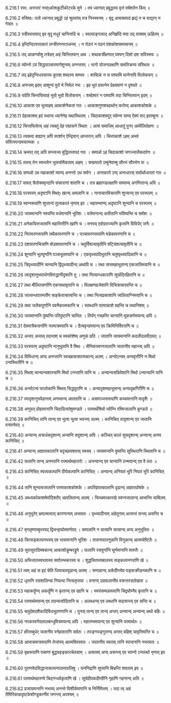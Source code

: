 6.216.1
रामः:
अनन्तरं नभẖकोशकुटीकोटरके मुने ।
तव ध्यानात् प्रबुद्धस्य वृत्तं वर्षशतेन किम् ॥


6.216.2
वसिष्ठः:
ततो ध्यानात् प्रबुद्धो ऽहं श्रुतवांस् तत्र निस्स्वनम् ।
मृद्व् अव्यक्तपदं हृद्यं न च वाद्यान् न गेयतः ॥


6.216.3
स्त्रीस्वभावाद् इव मृदु मधुरं चानिनादि च ।
स्वल्पाङ्गत्वाद् अनिर्ह्रादि मया तद् वाक्यम् ऊहितम् ॥


6.216.4
इन्दिन्दिररुताकारं तन्त्रीरणनरञ्जनम् ।
न रोदनं न पठनं वंशकोशसमस्वनम् ॥


6.216.5
तद् आकर्ण्याशु तत्रेदम् अहं चिन्तितवान् अथ ।
शब्दकर्त्रीक्षणात् पश्यन् दिशो दश सविस्मयः ॥


6.216.6
व्योम्नो ऽयं सिद्धसञ्चारमार्गशून्यम् अनन्तरम् ।
भागो योजनलक्षाणि समतिक्रम्य संस्थितः ॥


6.216.7
तद् इहेदृग्विधस्यास्य कुतश् शब्दस्य सम्भवः ।
शाब्दिकं न च पश्यामि यत्नेनापि विलोकयन् ॥


6.216.8
अनन्तम् इदम् आशून्यं पुरो मे निर्मलं नभः ।
इह भूतं प्रयत्नेन प्रेक्ष्यमाणं न दृश्यते ॥


6.216.9
यदेति चिन्तयित्वाहं भूयो भूयो विलोकयन् ।
शब्देश्वरं न पश्यामि तदा चिन्तितवान् इदम् ॥


6.216.10
आकाश एव भूत्वाहम् आकाशेनैकतां गतः ।
आकाशगुणशब्दार्थान् करोम्य् आकाशकोशके ॥


6.216.11
देहाकाशम् इदं स्थाप्य ध्यानेनेह यथास्थितम् ।
चिदाकाशवपुर् व्योम्ना याम्य् ऐक्यं वार् इवाम्बुना ॥


6.216.12
चिन्तयित्वेत्य् अहं त्यक्तुं देहं पद्मासने स्थितः ।
आसं समाधिम् आधातुं पुनर् आमीलितेक्षणः ॥


6.216.13
त्यक्त्वा बाह्यान् अपि स्पर्शान् ऐन्द्रियान् आन्तरान् अपि ।
चित्ताकाशे ऽहम् अभवं संवित्स्पन्दमयात्मकः ॥


6.216.14
क्रमात् तद् अपि सन्त्यज्य बुद्धितत्त्वपदं गतः ।
सम्पन्नो ऽहं चिदाकाशो जगज्जालैकदर्पणः ॥


6.216.15
ततस् तेन स्वभावेन भूतव्योमैकताम् अहम् ।
सम्प्रयातो ऽम्बुनेवाम्बु सौरभं सौरभेण वा ॥


6.216.16
सम्पन्नो ऽथ महाकाशो व्याप्य् अनन्तो ऽथ सर्वगः ।
अनाकारो ऽप्य् अनाधारस् सर्वार्थाधारतां गतः ॥


6.216.17
यावत् त्रैलोक्यवृन्दानि संसाराणां शतानि च ।
तत्र ब्रह्माण्डलक्षाणि पश्याम्य् अगणितान्य् अपि ॥


6.216.18
परस्परम् अदृष्टानि मिथẖ खान्य् अमलानि च ।
नानाचारविचाराणि शून्यान्य् एव परस्परम् ॥


6.216.19
स्वप्नरूपाणि सुप्तानां तुल्यकालं नृणाम् इव ।
महारम्भाण्य् अदृष्टानि शून्यानि च परस्परम् ॥


6.216.20
जायमानानि नश्यन्ति वर्धमानानि भूरिशः ।
वर्तमानान्य् अतीतानि भविष्यन्ति च सर्वशः ॥


6.216.21
अनेकचित्तजातानि महाभित्तीनि खानि च ।
मनस्य् एवोग्रराज्यानि कृतानि विविधैर् जनैः ॥


6.216.22
निरावरणरूपाणि तथैकावरणानि च ।
पञ्चावरणरूपाणि षडेकावरणानि च ॥


6.216.23
दशावरणचित्राणि षोडशावरणानि च ।
चतुर्विंशत्यावृतीनि षट्त्रिंशत्यावृतीनि च ॥


6.216.24
शून्यानि भूतपूर्णानि पञ्चभूतमयानि च ।
एकपृथ्व्यादिभूतानि चतुष्पृथ्व्यादिकानि च ॥


6.216.25
त्रिपृथ्व्यादीनि चान्यानि द्विपृथ्व्यादीन्य् अथापि च ।
तथा सप्तमहाभूतान्य् एकजातिमयानि च ॥


6.216.26
त्वादृशानुभवाभोगविरुद्धानीदृशानि तु ।
तथा नित्यान्धकाराणि सूर्यादिरहितानि च ॥


6.216.27
तथा मीलितसर्गाणि एकनाथावृतानि च ।
विलक्षणप्रजेशानि विचित्राचारवन्ति च ॥


6.216.28
जात्यन्धपारम्पर्येण सङ्केताचारवन्ति च ।
तथा नित्यप्रकाशानि ज्वलिताग्निमयानि च ॥


6.216.29
तथा जलैकपूर्णानि पवनैकात्मकानि च ।
स्तब्धानि परमाकाशे वहन्ति च तथानिशम् ॥


6.216.30
जायमानानि पुष्यन्ति परिपुष्टानि चाभितः ।
तिर्यग् गच्छन्ति चान्यानि मूकसर्गमयान्य् अपि ॥


6.216.31
देवमात्रैकसर्गाणि नरमात्रमयानि च ।
दैत्यवृन्दमयान्य् एव क्रिमिनिर्विवराणि च ॥


6.216.32
अन्तर् अन्तस् तदन्तश् च स्वकोशेष्व् अणुकं प्रति ।
जातानि जायमानानि कदलीदलपीठवत् ॥


6.216.33
परस्परम् अदृष्टानि नानुभूतानि वै मिथः ।
सैनिकस्वप्नजालानि जातानीव महान्त्य् अपि ॥


6.216.34
विविधान्य् अप्य् अनन्तानि स्वच्छाकाशात्मकान्य् अलम् ।
अन्योऽन्यम् अन्यवृत्तीनि न मिथो ऽन्यस्थितीनि च ॥


6.216.35
मिथश् चान्यान्यशास्त्राणि मिथो ऽनन्तानि यानि च ।
अन्यान्यसन्निवेशानि मिथो ऽन्यान्यानि यानि च ॥


6.216.36
अन्योऽन्यं परलोकानि मिथस् सिद्धपुराणि च ।
अन्यादृशमहाभूतान्य् अन्यादृक्षगिरीणि च ॥


6.216.37
त्वादृशानुभवेहानाम् अगम्यान्य् आततानि च ।
असमञ्जसरूपाणि कथ्यमानानि मादृशैः ॥


6.216.38
अणुवत् प्रोह्यमानानि चिदादित्यांशुमण्डले ।
परमार्थश्रियो व्योम्नि रश्मिजालानि कुण्डले ॥


6.216.39
कानिचित् तानि तान्य् एव भूत्वा भूत्वा भवन्त्य् अलम् ।
कानिचित् तादृशान्य् एव जातानि वनपर्णवत् ॥


6.216.40
अन्यान्य् अत्रार्धसदृशान्य् अन्यानि सदृशान्य् अपि ।
कञ्चित् कालं सुसदृशान्य् अन्यान्य् अनघ कानिचित् ॥


6.216.41
अन्यान्य् अज्ञातकालानि यदृच्छावशतस् स्वयम् ।
जायमानानि पुष्यन्ति सुस्थिराणि स्थितानि च ॥


6.216.42
फलानि तान्य् अनन्तानि परमार्थमहातरोः ।
अनन्यान्य् एव चान्यानि तन्मयान्य् एव वै ततः ॥


6.216.43
कानिचित् स्वल्पकल्पानि दीर्घकल्पानि कानिचित् ।
अन्यान्य् अनियतं भूरि नियतं भूरि कानिचित् ॥


6.216.44
तानि शून्यत्वजालानि परमाकाशकोशके ।
अपरिज्ञातकालानि दृढान्य् अज्ञातदोषके ॥


6.216.45
अब्ध्यर्काकाशमेर्वादिशतैर् आवलितान्य् अलम् ।
चिच्चमत्कारखे स्वप्नजालान्य् आभान्ति चाबिलम् ॥


6.216.46
अनुभूतेर् भ्रमात्मत्वात् कारणानाम् अभावतः ।
पृथ्व्यादीनाम् अहेतूनाम् अत्यन्तं सन्त्य् असन्ति च ॥


6.216.47
मृगतृष्णाम्बुभरवद् द्विचन्द्रव्योमवर्णवत् ।
सम्पन्नानि न सत्यानि सत्यान्य् अप्य् अनुभूतितः ॥


6.216.48
चित्सङ्कल्पनभस्य् एव भासमानानि भूरिशः ।
वासनावातनुन्नानि विनुन्नान्य् आत्मचेष्टितैः ॥


6.216.49
सुरासुरादिमषकान्य् आकाशोडुम्बरद्रुमे ।
फलानि रसपूर्णानि घूर्णमानानि मारुतैः ॥


6.216.50
अभिजातस्वभावस्य सर्वारम्भकरस्य च ।
शुद्धचित्तत्त्वबालस्य सङ्कल्पनगराणि खे ॥


6.216.51
त्वम् अहं स इदं चेति धियाचलदृढान्य् अलम् ।
सम्पन्नान्य् अर्कदीप्त्येव पङ्कक्रीडनकानि च ॥


6.216.52
धृतानि रसशालिन्या नियत्या नित्यतृप्तया ।
वनान्य् उग्रफलानीव वसन्तरसलेखया ॥


6.216.53
महाकर्तॄण्य् अकर्तॄणि न कृतान्य् एव खानि च ।
स्वयंसम्पन्नरूपाणि चिद्व्योम्नैव कृतानि च ॥


6.216.54
परमार्थमयान्य् एव तदन्यत्वोदितानि च ।
अलब्धान्य् एव लब्धानि सदासन्त्य् एव सन्ति च ॥


6.216.55
चतुर्दशदशैकादिविधभूतगणानि च ।
पुनस् तान्य् एव तान्य् अन्तर् अन्यान्य् अन्यान्य् अथो बहिः ॥


6.216.56
नरकस्वर्गपातालबन्धुमित्रमयान्य् अपि ।
महारम्भमयान्य् एव शून्यानि परमार्थतः ॥


6.216.57
क्षीराम्बुधेर् जलानीव स्नेहसाराणि सर्वतः ।
तरङ्गभङ्गुराण्य् अन्तर् बहिश् चावृत्तिमन्ति च ॥


6.216.58
आभासमात्ररूपाणि तेजांस्य् आत्मविवस्वतः ।
जातानीव स्वतस् तानि स्पन्दनानि नभस्वतः ॥


6.216.59
वृक्षरूपाणि पत्त्राणां बुद्ध्यहङ्कारचेतसाम् ।
असताम् अप्य् असन्त्य् एव स्वप्नो ऽन्यस्थो नृणाम् इव ॥


6.216.60
पुराणवेदसिद्धान्तकल्पनातल्पपालिषु ।
घननिद्राणि सुप्तानि बिभ्रन्ति शवताम् इव ॥


6.216.61
परमार्थमहारण्ये चिद्गन्धर्वकृताणि खे ।
सूर्यदीपकदीप्तीनि गृहाणि गहनान्य् अति ॥


6.216.62
प्रजायमानानि नभस्य् अनन्ते विशीर्यमाणानि च निर्निमित्तम् ।
तदा त्व् अहं तैमिरिकाक्षदृष्टकेशोण्डुकानीव जगन्त्य् अपश्यम् ॥

